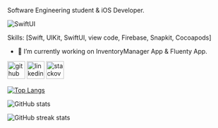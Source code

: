 
Software Engineering student & iOS Developer.

![SwiftUI](https://github.com/marcelodeabreu/marcelodeabreu/assets/109244891/b480dc92-53c1-41d1-9821-15386478e02b)

Skills: [Swift, UIKit, SwiftUI, view code, Firebase, Snapkit, Cocoapods]

- 🔭 I’m currently working on InventoryManager App & Fluenty App. 


[<img src='https://cdn.jsdelivr.net/npm/simple-icons@3.0.1/icons/github.svg' alt='github' height='40'>](https://github.com/marcelodeabreu)  [<img src='https://cdn.jsdelivr.net/npm/simple-icons@3.0.1/icons/linkedin.svg' alt='linkedin' height='40'>](https://www.linkedin.com/in/marcelo-de-abreu-9b1b5623b/)  [<img src='https://cdn.jsdelivr.net/npm/simple-icons@3.0.1/icons/stackoverflow.svg' alt='stackoverflow' height='40'>](https://stackoverflow.com/users/22290966)  

[![Top Langs](https://github-readme-stats.vercel.app/api/top-langs/?username=marcelodeabreu)](https://github.com/anuraghazra/github-readme-stats)

![GitHub stats](https://github-readme-stats.vercel.app/api?username=marcelodeabreu&show_icons=true)  

![GitHub streak stats](https://streak-stats.demolab.com/?user=marcelodeabreu)  

